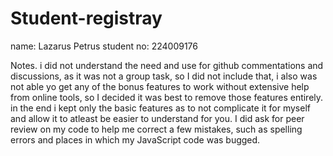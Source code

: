 # Student-registray

name: Lazarus Petrus
student no: 224009176

Notes.
i did not understand the need and use for github commentations and discussions, as it was not a group task, so I did not include that, i also was not able yo get any of the bonus features to work without extensive help from online tools, so I decided it was best to remove those features entirely. in the end i kept only the basic features as to not complicate it for myself and allow it to atleast be easier to understand for you. I did ask for peer review on my code to help me correct a few mistakes, such as spelling errors and places in which my JavaScript code was bugged.
